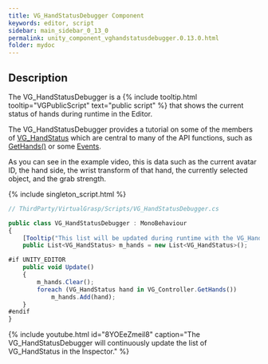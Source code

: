 ```yaml
---
title: VG_HandStatusDebugger Component
keywords: editor, script
sidebar: main_sidebar_0_13_0
permalink: unity_component_vghandstatusdebugger.0.13.0.html
folder: mydoc
---
```


## Description

The VG_HandStatusDebugger is a {% include tooltip.html tooltip="VGPublicScript" text="public script" %} that shows the current status of hands during runtime in the Editor. 

The VG_HandStatusDebugger provides a tutorial on some of the members of [VG_HandStatus](unity_component_vghandstatus.0.13.0.html) which are central to many of the API functions, such as [GetHands()](virtualgrasp_unityapi.0.13.0.html#gethands) or some [Events](virtualgrasp_unityapi.0.13.0.html#events).

As you can see in the example video, this is data such as the current avatar ID, the hand side, the wrist transform of that hand, the currently selected object, and the grab strength.

{% include singleton_script.html %}

```js
// ThirdParty/VirtualGrasp/Scripts/VG_HandStatusDebugger.cs

public class VG_HandStatusDebugger : MonoBehaviour
{
    [Tooltip("This list will be updated during runtime with the VG_HandStatus of all hands.")]
    public List<VG_HandStatus> m_hands = new List<VG_HandStatus>();

#if UNITY_EDITOR
    public void Update()
    {
        m_hands.Clear();
        foreach (VG_HandStatus hand in VG_Controller.GetHands())
            m_hands.Add(hand);
    }
#endif
}
````

{% include youtube.html id="8YOEeZmeil8" caption="The VG_HandStatusDebugger will continuously update the list of VG_HandStatus in the Inspector." %}

